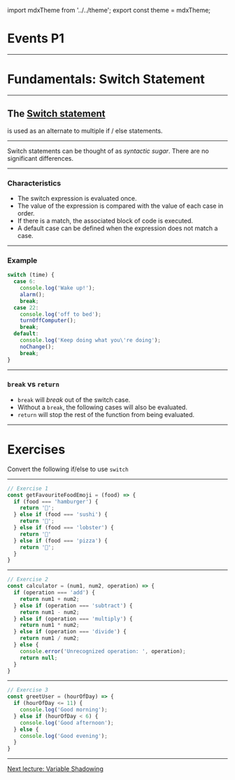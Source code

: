 import mdxTheme from '../../theme';
export const theme = mdxTheme;

# Events P1

---

# Fundamentals: Switch Statement

---

## The [Switch statement](https://love2dev.com/blog/javascript-switch-statement/)

is used as an alternate to multiple if / else statements.

---

Switch statements can be thought of as _syntactic sugar_. There are no significant differences.

---

### Characteristics

- The switch expression is evaluated once.
- The value of the expression is compared with the value of each case in order.
- If there is a match, the associated block of code is executed.
- A default case can be defined when the expression does not match a case.

---

### Example

```js
switch (time) {
  case 6:
    console.log('Wake up!');
    alarm();
    break;
  case 22:
    console.log('off to bed');
    turnOffComputer();
    break;
  default:
    console.log('Keep doing what you\'re doing');
    noChange();
    break;
}
```

---

### `break` vs `return`

- `break` will _break_ out of the switch case.
- Without a `break`, the following cases will also be evaluated.
- `return` will stop the rest of the function from being evaluated.

---

# Exercises

Convert the following if/else to use `switch`

---

```js
// Exercise 1
const getFavouriteFoodEmoji = (food) => {
  if (food === 'hamburger') {
    return '🍔';
  } else if (food === 'sushi') {
    return '🍣';
  } else if (food === 'lobster') {
    return '🦞'
  } else if (food === 'pizza') {
    return '🍕';
  }
}
```

---

```js
// Exercise 2
const calculator = (num1, num2, operation) => {
  if (operation === 'add') {
    return num1 + num2;
  } else if (operation === 'subtract') {
    return num1 - num2;
  } else if (operation === 'multiply') {
    return num1 * num2;
  } else if (operation === 'divide') {
    return num1 / num2;
  } else {
    console.error('Unrecognized operation: ', operation);
    return null;
  }
}
```

---

```js
// Exercise 3
const greetUser = (hourOfDay) => {
  if (hourOfDay <= 11) {
    console.log('Good morning');
  } else if (hourOfDay < 6) {
    console.log('Good afternoon');
  } else {
    console.log('Good evening');
  }
}
```

---

[Next lecture: Variable Shadowing](../lecture-2-fun-variable-shadowing)
